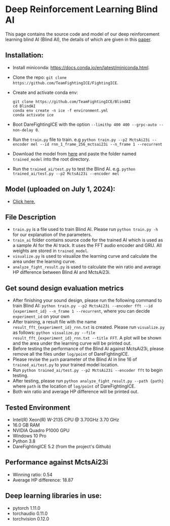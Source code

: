# Deep Reinforcement Learning Blind AI

This page contains the source code and model of our deep reinforcement learning blind AI (Blind AI), the details of which are given in this [paper](https://arxiv.org/abs/2205.07444).

## Installation:
- Install miniconda: https://docs.conda.io/en/latest/miniconda.html.
- Clone the repo: `git clone https://github.com/TeamFightingICE/FightingICE`.
- Create and activate conda env:
  
    ```
    git clone https://github.com/TeamFightingICE/BlindAI
    cd BlindAI
    conda env create -n ice -f environment.yml
    conda activate ice
    ```

- Boot DareFightingICE with the option `--limithp 400 400 --grpc-auto --non-delay 0`.
- Run the ```train.py``` file to train. e.g ```python train.py --p2 MctsAi23i --encoder mel --id rnn_1_frame_256_mctsai23i --n_frame 1 --recurrent```
- Download the model from [here](https://drive.google.com/file/d/1Kz_qzUmcJOAj0B9JfFbTJ1FzRFu8fg0B/view?usp=share_link) and paste the folder named `trained_model` into the root directory.
- Run the ```trained_ai/test.py``` to test the Blind AI. e.g. ```python trained_ai/test.py --p2 MctsAi23i --encoder mel```

## Model (uploaded on July 1, 2024):
- [Click here.](https://drive.google.com/file/d/1vvklFZbTg7TTRIMukuH_OiCrzPdvyN2_/view?usp=sharing)<br>

## File Description
- ```train.py``` is a file used to train Blind AI. Please run ```python train.py -h``` for our explanation of the parameters.
- ```train_ai``` folder contains source code for the trained AI which is used as a sample AI for the AI track. It uses the FFT audio encoder and GRU. All weights are stored in ```trained_model```.
- ```visualize.py``` is used to visualize the learning curve and calculate the area under the learning curve.
- ```analyze_fight_result.py``` is used to calculate the win ratio and average HP difference between Blind AI and MctsAi23i.

## Get sound design evaluation metrics
- After finishing your sound design, please run the following command to train Blind AI:
  ```python train.py --p2 MctsAi23i --encoder fft --id {experiment_id} --n_frame 1 --recurrent```, where you can decide ```experiment_id``` on your own
- After training, a result file with the name ```result_fft_{experiment_id}_rnn.txt``` is created. Please run ```visualize.py``` as follows: ```python visualize.py --file result_fft_{experiment_id}_rnn.txt --title FFT```. A plot will be shown and the area under the learning curve will be printed out.
- Before testing the performance of the Blind AI against MctsAi23i, please remove all the files under ```log/point``` of DareFightingICE.
- Please revise the ```path``` parameter of the Blind AI in line 16 of ```trained_ai/test.py``` to your trained model location.
- Run ```python trained_ai/test.py --p2 MctsAi23i --encoder fft``` to begin testing.
- After testing, please run ```python analyze_fight_result.py --path {path}``` where ```path``` is the location of ```log/point``` of DareFightingICE.
- Both win ratio and average HP difference will be printed out.

## Tested Environment
- Intel(R) Xeon(R) W-2135 CPU @ 3.70GHz   3.70 GHz
- 16.0 GB RAM
- NVIDIA Quadro P1000 GPU
- Windows 10 Pro
- Python 3.8
- DareFightingICE 5.2 (from the project's Github)

## Performance against MctsAi23i
- Winning ratio: 0.54
- Average HP difference: 18.87   

## Deep learning libraries in use:
- pytorch 1.11.0
- torchaudio 0.11.0
- torchvision 0.12.0
